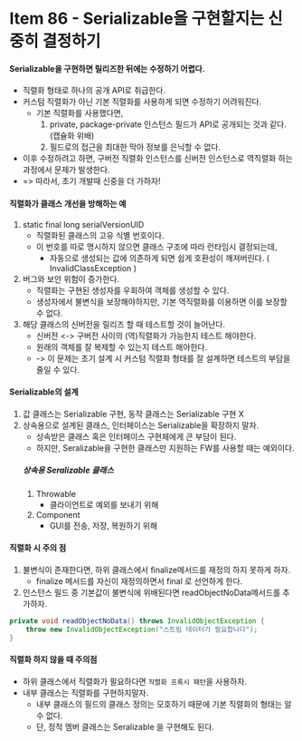 # Item 86 - Serializable을 구현할지는 신중히 결정하기

#### Serializable을 구현하면 릴리즈한 뒤에는 수정하기 어렵다.
* 직렬화 형태로 하나의 공개 API로 취급한다.
* 커스텀 직렬화가 아닌 기본 직렬화를 사용하게 되면 수정하기 어려워진다.
	* 기본 직렬화를 사용했다면,
		1. private, package-private 인스턴스 필드가 API로 공개되는 것과 같다. (캡슐화 위배)
		2. 필드로의 접근을 최대한 막아 정보를 은닉할 수 없다.
* 이후 수정하려고 하면, 구버전 직렬화 인스턴스를 신버전 인스턴스로 역직렬화 하는 과정에서 문제가 발생한다.
* => 따라서, 초기 개발때 신중을 더 가하자!

#### 직렬화가 클래스 개선을 방해하는 예
1. static final long serialVersionUID
	* 직렬화된 클래스의 고유 식별 번호이다.
	* 이 번호를 따로 명시하지 않으면 클래스 구조에 따라 런타임시 결정되는데,
		* 자동으로 생성되는 값에 의존하게 되면 쉽게 호환성이 깨져버린다. ( InvalidClassException )
2. 버그와 보안 위험이 증가한다.
	* 직렬화는 구현된 생성자를 우회하여 객체를 생성할 수 있다.
	* 생성자에서 불변식을 보장해야하지만, 기본 역직렬화를 이용하면 이를 보장할 수 없다.
3. 해당 클래스의 신버전을 릴리즈 할 때 테스트할 것이 늘어난다.
	* 신버전 <-> 구버전 사이의 (역)직렬화가 가능한지 테스트 해야한다.
	* 원래의 객체를 잘 복제할 수 있는지 테스트 해야한다.
	* -> 이 문제는 초기 설계 시 커스텀 직렬화 형태를 잘 설계하면 테스트의 부담을 줄일 수 있다.

#### Serializable의 설계
1. 값 클래스는 Serializable 구현, 동작 클래스는 Serializable 구현 X
2. 상속용으로 설계된 클래스, 인터페이스는 Serializable을 확장하지 말자.
	* 상속받은 클래스 혹은 인터페이스 구현체에게 큰 부담이 된다.
	* 하지만, Seralizable을 구현한 클래스만 지원하는 FW를 사용할 때는 예외이다.
	##### 상속용 Seralizable 클래스
	1. Throwable
		* 클라이언트로 예외를 보내기 위해
	2. Component
		* GUI를 전송, 저장, 복원하기 위해

#### 직렬화 시 주의 점
1. 불변식이 존재한다면, 하위 클래스에서 finalize메서드를 재정의 하지 못하게 하자.
	* finalize 메서드를 자신이 재정의하면서 final 로 선언하게 한다.
2. 인스턴스 필드 중 기본값이 불변식에 위배된다면 readObjectNoData메서드를 추가하자.
```java
private void readObjectNoData() throws InvalidObjectException {
	throw new InvalidObjectException("스트림 데이터가 필요합니다"); 
}	
```

#### 직렬화 하지 않을 때 주의점
* 하위 클래스에서 직렬화가 필요하다면 `직렬화 프록시 패턴`을 사용하자.
* 내부 클래스는 직렬화를 구현하지말자.
	* 내부 클래스의 필드의 클래스 정의는 모호하기 때문에 기본 직렬화의 형태는 알 수 없다.
	* 단, 정적 멤버 클래스는 Seralizable 을 구현해도 된다.

<!--
```java

```
 -->